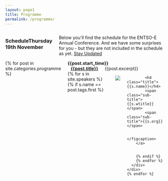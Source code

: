 ```yaml
---
layout: page1
title: Programme
permalink: /programme/
---
```

<div class="row pad3">
  <div class="large-12 small-12 columns ">
<h3>ScheduleThursday 19th November</h3>
<p>Below you'll find the schedule for the ENTSO-E Annual Conference. And we have some surprises for you - but they are not included in the schedule as yet. <a href="http://twitter.com/ENTSO_E">Stay Updated</a></p>
</div>
</div>
<div class="row">
  <div class="large-12 small-12 large-centered columns ">
    {% for post in site.categories.programme %}
    <div class="row programme-row">
      <div class="small-1 medium-1 large-1 columns">
        <strong>{{post.start_time}}</strong>
      </div>
      <div class="small-12 medium-8 large-6 columns">
        <a href="{{post.url | prepend: site.baseurl}}">
        <strong>
          <span class="sub-title dot  fill-{{post.type | lowercase }}" style="padding:5px;"></span>
          {{post.title}}
        </strong>
        </a>
          <div class="talk-body">
            {{post.excerpt}}
          </div>
      </div>
      <div class="small-12 medium-2 large-3 columns last text-center speakers">
        {% for s in site.speakers %}
        {% if s.name == post.tags.first %}
        <a href="{{ s.url | prepend: site.baseurl }}">
          <img src="{{s.thumb}}" style="max-width:150px; padding-top:1em;"></a>
          <figcaption>
          
            <h4 class="title">{{s.name}}</h4>
            <span class="sub-title">{{s.wtitle}}</span>
            <span class="sub-title">{{s.org}}</span>
          
          </figcaption>
        </a>

        
        {% endif %}
        {% endfor %}
      </div>
    </div>    
    {% endfor %}
  </div>
</div>